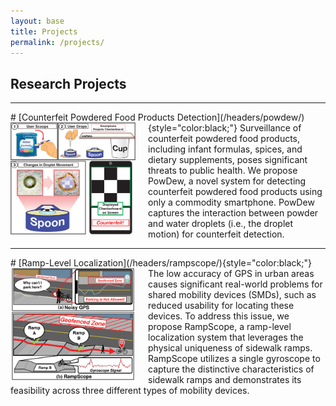 ```yaml
---
layout: base
title: Projects
permalink: /projects/
---
```


## Research Projects

<!-- Add Line -->
<hr> 
# [Counterfeit Powdered Food Products Detection](/headers/powdew/){style="color:black;"}
<img src="../images/powdew/intro.svg" alt="PowDew" width="200" style="float:left; margin-right:20px;" loading="lazy">
Surveillance of counterfeit powdered food products, including infant formulas, spices, and dietary supplements, poses significant threats to public health. We propose PowDew, a novel system for detecting counterfeit powdered food products using only a commodity smartphone. PowDew captures the interaction between powder and water droplets (i.e., the droplet motion) for counterfeit detection.


<!-- Add Line -->
<hr> 
# [Ramp-Level Localization](/headers/rampscope/){style="color:black;"}
<img src="../images/rampscope/intro.svg" alt="RampScope" width="200" style="float:left; margin-right:20px;" loading="lazy">
The low accuracy of GPS in urban areas causes significant real-world problems for shared mobility devices (SMDs), such as reduced usability for locating these devices. To address this issue, we propose RampScope, a ramp-level localization system that leverages the physical uniqueness of sidewalk ramps. RampScope utilizes a single gyroscope to capture the distinctive characteristics of sidewalk ramps and demonstrates its feasibility across three different types of mobility devices.

